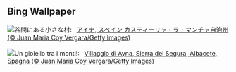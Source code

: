 ## Bing Wallpaper
![](https://www.bing.com/th?id=OHR.AlbaceteSpain_JA-JP9272536909_UHD.jpg&w=1000)谷間にある小さな村:&nbsp;&ensp;[アイナ, スペイン カスティーリャ・ラ・マンチャ自治州 (© Juan Maria Coy Vergara/Getty Images)](https://www.bing.com/th?id=OHR.AlbaceteSpain_JA-JP9272536909_UHD.jpg)
<br><br/>
![](https://www.bing.com/th?id=OHR.AlbaceteSpain_IT-IT3657513736_UHD.jpg&w=1000)Un gioiello tra i monti!:&nbsp;&ensp;[Villaggio di Ayna, Sierra del Segura, Albacete, Spagna (© Juan Maria Coy Vergara/Getty Images)](https://www.bing.com/th?id=OHR.AlbaceteSpain_IT-IT3657513736_UHD.jpg)
<br><br/>

